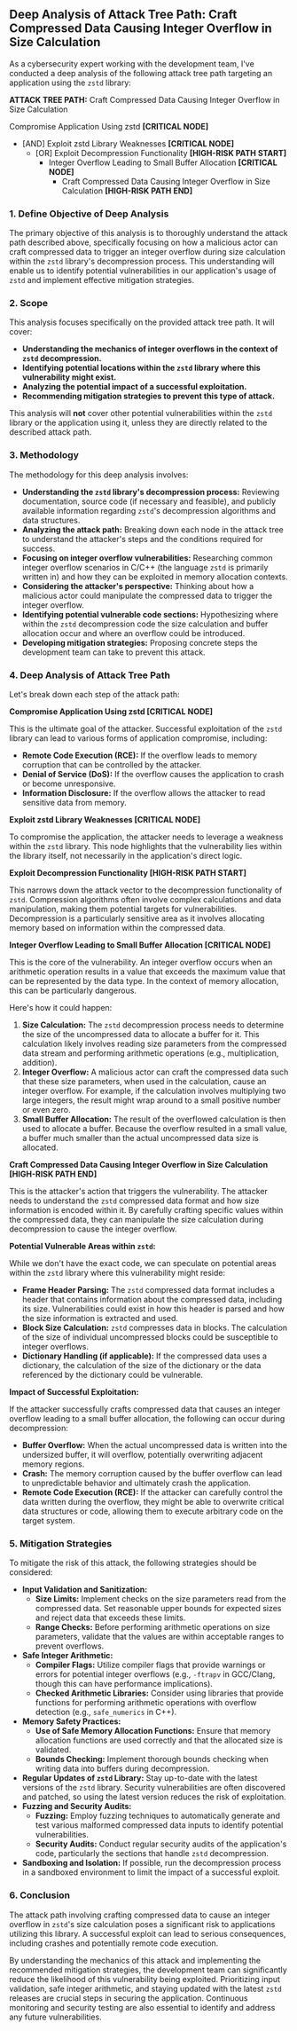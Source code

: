 ## Deep Analysis of Attack Tree Path: Craft Compressed Data Causing Integer Overflow in Size Calculation

As a cybersecurity expert working with the development team, I've conducted a deep analysis of the following attack tree path targeting an application using the `zstd` library:

**ATTACK TREE PATH:**
Craft Compressed Data Causing Integer Overflow in Size Calculation

Compromise Application Using zstd **[CRITICAL NODE]**
* [AND] Exploit zstd Library Weaknesses **[CRITICAL NODE]**
    * [OR] Exploit Decompression Functionality **[HIGH-RISK PATH START]**
        * Integer Overflow Leading to Small Buffer Allocation **[CRITICAL NODE]**
            * Craft Compressed Data Causing Integer Overflow in Size Calculation **[HIGH-RISK PATH END]**

### 1. Define Objective of Deep Analysis

The primary objective of this analysis is to thoroughly understand the attack path described above, specifically focusing on how a malicious actor can craft compressed data to trigger an integer overflow during size calculation within the `zstd` library's decompression process. This understanding will enable us to identify potential vulnerabilities in our application's usage of `zstd` and implement effective mitigation strategies.

### 2. Scope

This analysis focuses specifically on the provided attack tree path. It will cover:

* **Understanding the mechanics of integer overflows in the context of `zstd` decompression.**
* **Identifying potential locations within the `zstd` library where this vulnerability might exist.**
* **Analyzing the potential impact of a successful exploitation.**
* **Recommending mitigation strategies to prevent this type of attack.**

This analysis will **not** cover other potential vulnerabilities within the `zstd` library or the application using it, unless they are directly related to the described attack path.

### 3. Methodology

The methodology for this deep analysis involves:

* **Understanding the `zstd` library's decompression process:** Reviewing documentation, source code (if necessary and feasible), and publicly available information regarding `zstd`'s decompression algorithms and data structures.
* **Analyzing the attack path:** Breaking down each node in the attack tree to understand the attacker's steps and the conditions required for success.
* **Focusing on integer overflow vulnerabilities:** Researching common integer overflow scenarios in C/C++ (the language `zstd` is primarily written in) and how they can be exploited in memory allocation contexts.
* **Considering the attacker's perspective:**  Thinking about how a malicious actor could manipulate the compressed data to trigger the integer overflow.
* **Identifying potential vulnerable code sections:**  Hypothesizing where within the `zstd` decompression code the size calculation and buffer allocation occur and where an overflow could be introduced.
* **Developing mitigation strategies:**  Proposing concrete steps the development team can take to prevent this attack.

### 4. Deep Analysis of Attack Tree Path

Let's break down each step of the attack path:

**Compromise Application Using zstd [CRITICAL NODE]**

This is the ultimate goal of the attacker. Successful exploitation of the `zstd` library can lead to various forms of application compromise, including:

* **Remote Code Execution (RCE):** If the overflow leads to memory corruption that can be controlled by the attacker.
* **Denial of Service (DoS):** If the overflow causes the application to crash or become unresponsive.
* **Information Disclosure:** If the overflow allows the attacker to read sensitive data from memory.

**Exploit zstd Library Weaknesses [CRITICAL NODE]**

To compromise the application, the attacker needs to leverage a weakness within the `zstd` library. This node highlights that the vulnerability lies within the library itself, not necessarily in the application's direct logic.

**Exploit Decompression Functionality [HIGH-RISK PATH START]**

This narrows down the attack vector to the decompression functionality of `zstd`. Compression algorithms often involve complex calculations and data manipulation, making them potential targets for vulnerabilities. Decompression is a particularly sensitive area as it involves allocating memory based on information within the compressed data.

**Integer Overflow Leading to Small Buffer Allocation [CRITICAL NODE]**

This is the core of the vulnerability. An integer overflow occurs when an arithmetic operation results in a value that exceeds the maximum value that can be represented by the data type. In the context of memory allocation, this can be particularly dangerous.

Here's how it could happen:

1. **Size Calculation:** The `zstd` decompression process needs to determine the size of the uncompressed data to allocate a buffer for it. This calculation likely involves reading size parameters from the compressed data stream and performing arithmetic operations (e.g., multiplication, addition).
2. **Integer Overflow:** A malicious actor can craft the compressed data such that these size parameters, when used in the calculation, cause an integer overflow. For example, if the calculation involves multiplying two large integers, the result might wrap around to a small positive number or even zero.
3. **Small Buffer Allocation:** The result of the overflowed calculation is then used to allocate a buffer. Because the overflow resulted in a small value, a buffer much smaller than the actual uncompressed data size is allocated.

**Craft Compressed Data Causing Integer Overflow in Size Calculation [HIGH-RISK PATH END]**

This is the attacker's action that triggers the vulnerability. The attacker needs to understand the `zstd` compressed data format and how size information is encoded within it. By carefully crafting specific values within the compressed data, they can manipulate the size calculation during decompression to cause the integer overflow.

**Potential Vulnerable Areas within `zstd`:**

While we don't have the exact code, we can speculate on potential areas within the `zstd` library where this vulnerability might reside:

* **Frame Header Parsing:** The `zstd` compressed data format includes a header that contains information about the compressed data, including its size. Vulnerabilities could exist in how this header is parsed and how the size information is extracted and used.
* **Block Size Calculation:** `zstd` compresses data in blocks. The calculation of the size of individual uncompressed blocks could be susceptible to integer overflows.
* **Dictionary Handling (if applicable):** If the compressed data uses a dictionary, the calculation of the size of the dictionary or the data referenced by the dictionary could be vulnerable.

**Impact of Successful Exploitation:**

If the attacker successfully crafts compressed data that causes an integer overflow leading to a small buffer allocation, the following can occur during decompression:

* **Buffer Overflow:** When the actual uncompressed data is written into the undersized buffer, it will overflow, potentially overwriting adjacent memory regions.
* **Crash:** The memory corruption caused by the buffer overflow can lead to unpredictable behavior and ultimately crash the application.
* **Remote Code Execution (RCE):** If the attacker can carefully control the data written during the overflow, they might be able to overwrite critical data structures or code, allowing them to execute arbitrary code on the target system.

### 5. Mitigation Strategies

To mitigate the risk of this attack, the following strategies should be considered:

* **Input Validation and Sanitization:**
    * **Size Limits:** Implement checks on the size parameters read from the compressed data. Set reasonable upper bounds for expected sizes and reject data that exceeds these limits.
    * **Range Checks:** Before performing arithmetic operations on size parameters, validate that the values are within acceptable ranges to prevent overflows.
* **Safe Integer Arithmetic:**
    * **Compiler Flags:** Utilize compiler flags that provide warnings or errors for potential integer overflows (e.g., `-ftrapv` in GCC/Clang, though this can have performance implications).
    * **Checked Arithmetic Libraries:** Consider using libraries that provide functions for performing arithmetic operations with overflow detection (e.g., `safe_numerics` in C++).
* **Memory Safety Practices:**
    * **Use of Safe Memory Allocation Functions:** Ensure that memory allocation functions are used correctly and that the allocated size is validated.
    * **Bounds Checking:** Implement thorough bounds checking when writing data into buffers during decompression.
* **Regular Updates of `zstd` Library:** Stay up-to-date with the latest versions of the `zstd` library. Security vulnerabilities are often discovered and patched, so using the latest version reduces the risk of exploitation.
* **Fuzzing and Security Audits:**
    * **Fuzzing:** Employ fuzzing techniques to automatically generate and test various malformed compressed data inputs to identify potential vulnerabilities.
    * **Security Audits:** Conduct regular security audits of the application's code, particularly the sections that handle `zstd` decompression.
* **Sandboxing and Isolation:** If possible, run the decompression process in a sandboxed environment to limit the impact of a successful exploit.

### 6. Conclusion

The attack path involving crafting compressed data to cause an integer overflow in `zstd`'s size calculation poses a significant risk to applications utilizing this library. A successful exploit can lead to serious consequences, including crashes and potentially remote code execution.

By understanding the mechanics of this attack and implementing the recommended mitigation strategies, the development team can significantly reduce the likelihood of this vulnerability being exploited. Prioritizing input validation, safe integer arithmetic, and staying updated with the latest `zstd` releases are crucial steps in securing the application. Continuous monitoring and security testing are also essential to identify and address any future vulnerabilities.